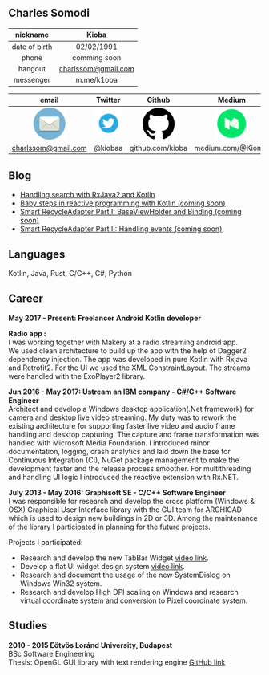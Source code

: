 ## Charles Somodi

|nickname| Kioba|
|:-:|:-:|
|date of birth| 02/02/1991|
|phone| comming soon|
|hangout| charlssom@gmail.com|
|messenger| m.me/k1oba|

|email |Twitter | Github| Medium|
|:-: |:-: |:-:|:-:|
|[![](main.png)]("mailto:charlssom@gmail.com") |[![](twitter.png)](https://twitter.com/kiobaa) |[![](github.png)](https://github.com/kioba)| [![](medium.png)](https://medium.com/@Kiomio)|
|charlssom@gmail.com | @kiobaa| github.com/kioba|medium.com/@Kiomio|

## Blog
  - [Handling search with RxJava2 and Kotlin](https://medium.com/we-are-makery/handling-search-with-rxjava2-and-kotlin-5ca91d0001a4)  
  - [Baby steps in reactive programming with Kotlin (coming soon)](https://medium.com/@Kiomio)   
  - [Smart RecycleAdapter Part I: BaseViewHolder and Binding (coming soon)](https://medium.com/@Kiomio)  
  - [Smart RecycleAdapter Part II: Handling events (coming soon)](https://medium.com/@Kiomio)  

## Languages
Kotlin, Java, Rust, C/C++, C#, Python
## Career

  **May 2017 - Present: Freelancer Android Kotlin developer**  
  
  **Radio app :**  
I was working together with Makery at a radio streaming android app.  
We used clean architecture to build up the app with the help of Dagger2 dependency injection. The app was developed in pure Kotlin with Rxjava and Retrofit2. For the UI we used the XML ConstraintLayout. The streams were handled with the ExoPlayer2 library.

  **Jun 2016 - May 2017: Ustream an IBM company - C#/C++ Software Engineer**  
  Architect and develop a Windows desktop application(.Net framework) for camera and desktop live video streaming. My duty was to rework the existing architecture for supporting faster live video and audio frame handling and desktop capturing. The capture and frame transformation was handled with Microsoft Media Foundation. I introduced minor documentation, logging, crash analytics and laid down the base for Continuous Integration (CI), NuGet package management to make the development faster and the release process smoother. For multithreading and handling UI logic I introduced the reactive extension with Rx.NET.

**July 2013 - May 2016: Graphisoft SE - C/C++ Software Engineer**  
	   I was responsible for research and develop the cross platform (Windows & OSX) Graphical User Interface library with the GUI team for ARCHICAD which is used to design new buildings in 2D or 3D. Among the maintenance of the library I participated in planning for the future projects.
	   
Projects I participated:  
- Research and develop the new TabBar Widget [video link](https://youtu.be/kF__x0xJ7gc).  
- Develop a flat UI widget design system [video link](https://youtu.be/JVIlzxnnLmA).  
- Research and document the usage of the new SystemDialog on Windows Win32 system.  
- Research and develop High DPI scaling on Windows and research virtual coordinate system and conversion to Pixel coordinate system.  

## Studies

**2010 - 2015 Eötvös Loránd University, Budapest**  
BSc Software Engineering  
Thesis: OpenGL GUI library with text rendering engine [GitHub link](https://github.com/kioba/OGLFontRendering.git)